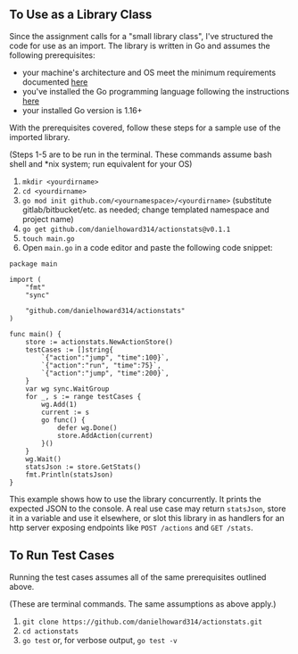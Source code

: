 ## To Use as a Library Class

Since the assignment calls for a "small library class", I've structured the code for use as an import. The library is written in Go and assumes the following prerequisites:

- your machine's architecture and OS meet the minimum requirements documented [here](https://github.com/golang/go/wiki/MinimumRequirements)
- you've installed the Go programming language following the instructions [here](https://golang.org/doc/install)
- your installed Go version is 1.16+

With the prerequisites covered, follow these steps for a sample use of the imported library.

(Steps 1-5 are to be run in the terminal. These commands assume bash shell and *nix system; run equivalent for your OS)
1. `mkdir <yourdirname>`
2. `cd <yourdirname>`
3. `go mod init github.com/<yournamespace>/<yourdirname>` (substitute gitlab/bitbucket/etc. as needed; change templated namespace and project name)
4. `go get github.com/danielhoward314/actionstats@v0.1.1`
5. `touch main.go`
6. Open `main.go` in a code editor and paste the following code snippet:

```
package main

import (
	"fmt"
	"sync"

	"github.com/danielhoward314/actionstats"
)

func main() {
	store := actionstats.NewActionStore()
	testCases := []string{
		`{"action":"jump", "time":100}`,
		`{"action":"run", "time":75}`,
		`{"action":"jump", "time":200}`,
	}
	var wg sync.WaitGroup
	for _, s := range testCases {
		wg.Add(1)
		current := s
		go func() {
			defer wg.Done()
			store.AddAction(current)
		}()
	}
	wg.Wait()
	statsJson := store.GetStats()
	fmt.Println(statsJson)
}
```

This example shows how to use the library concurrently. It prints the expected JSON to the console. A real use case may return `statsJson`, store it in a variable and use it elsewhere, or slot this library in as handlers for an http server exposing endpoints like `POST /actions` and `GET /stats`.

## To Run Test Cases

Running the test cases assumes all of the same prerequisites outlined above. 

(These are terminal commands. The same assumptions as above apply.)
1. `git clone https://github.com/danielhoward314/actionstats.git`
2. `cd actionstats`
3. `go test` or, for verbose output, `go test -v`